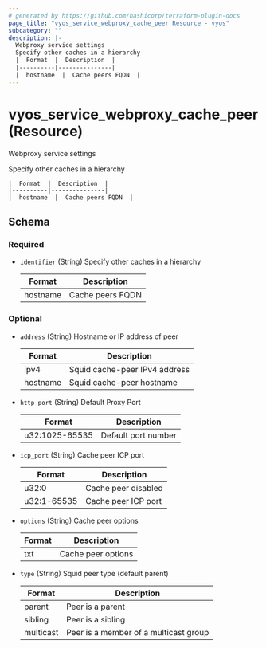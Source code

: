 ```yaml
---
# generated by https://github.com/hashicorp/terraform-plugin-docs
page_title: "vyos_service_webproxy_cache_peer Resource - vyos"
subcategory: ""
description: |-
  Webproxy service settings
  Specify other caches in a hierarchy
  |  Format  |  Description  |
  |----------|---------------|
  |  hostname  |  Cache peers FQDN  |
---
```


# vyos_service_webproxy_cache_peer (Resource)

Webproxy service settings

Specify other caches in a hierarchy

    |  Format  |  Description  |
    |----------|---------------|
    |  hostname  |  Cache peers FQDN  |



<!-- schema generated by tfplugindocs -->
## Schema

### Required

- `identifier` (String) Specify other caches in a hierarchy

    |  Format  |  Description  |
    |----------|---------------|
    |  hostname  |  Cache peers FQDN  |

### Optional

- `address` (String) Hostname or IP address of peer

    |  Format  |  Description  |
    |----------|---------------|
    |  ipv4  |  Squid cache-peer IPv4 address  |
    |  hostname  |  Squid cache-peer hostname  |
- `http_port` (String) Default Proxy Port

    |  Format  |  Description  |
    |----------|---------------|
    |  u32:1025-65535  |  Default port number  |
- `icp_port` (String) Cache peer ICP port

    |  Format  |  Description  |
    |----------|---------------|
    |  u32:0  |  Cache peer disabled  |
    |  u32:1-65535  |  Cache peer ICP port  |
- `options` (String) Cache peer options

    |  Format  |  Description  |
    |----------|---------------|
    |  txt  |  Cache peer options  |
- `type` (String) Squid peer type (default parent)

    |  Format  |  Description  |
    |----------|---------------|
    |  parent  |  Peer is a parent  |
    |  sibling  |  Peer is a sibling  |
    |  multicast  |  Peer is a member of a multicast group  |

